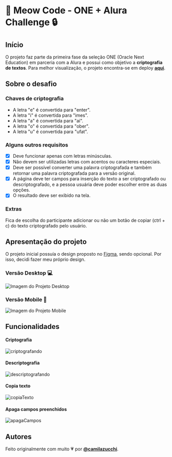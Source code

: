 # 🐾 Meow Code - ONE + Alura Challenge 🔒

## Início
O projeto faz parte da primeira fase da seleção ONE (Oracle Next Education) em parceria com a Alura e possui como objetivo a **criptografia de textos**.
Para melhor visualização, o projeto encontra-se em deploy [**aqui**](https://camilazucchi.github.io/challenge-decodificador/).

## Sobre o desafio
### Chaves de criptografia
- A letra "e" é convertida para "enter".
- A letra "i" é convertida para "imes".
- A letra "a" é convertida para "ai".
- A letra "o" é convertida para "ober".
- A letra "u" é convertida para "ufat".

### Alguns outros requisitos
- [X] Deve funcionar apenas com letras minúsculas.
- [X] Não devem ser utilizadas letras com acentos ou caracteres especiais.
- [X] Deve ser possível converter uma palavra criptografada e também retornar uma palavra criptografada para a versão original.
- [X] A página deve ter campos para inserção do texto a ser criptografado ou descriptografado, e a pessoa usuária deve poder escolher entre as duas opções.
- [X] O resultado deve ser exibido na tela.

### Extras
Fica de escolha do participante adicionar ou não um botão de copiar (ctrl + c) do texto criptografado pelo usuário.

## Apresentação do projeto
O projeto inicial possuía o design proposto no [Figma](https://www.figma.com/file/tvFEYhVfZTjdJ5P24RGV21/Alura-Challenge---Desafio-1---L%C3%B3gica?node-id=16%3A802&t=E48uGFCMEDtMWxxD-0), sendo opcional. Por isso, decidi fazer meu próprio design.
### Versão Desktop 💻
![Imagem do Projeto Desktop](https://uploaddeimagens.com.br/images/004/277/941/original/screencapture-127-0-0-1-5501-index-html-2022-12-29-10_30_02.png?1672320847)
### Versão Mobile 📱
![Imagem do Projeto Mobile](https://uploaddeimagens.com.br/images/004/277/947/original/screencapture-127-0-0-1-5501-index-html-2022-12-29-10_23_01.png?1672321018)

## Funcionalidades
#### Criptografia
![criptografando](https://user-images.githubusercontent.com/79670317/209987595-2203b956-b8ff-4f98-9a5a-38e8e1cdcd87.gif)

#### Descriptografia
![descriptografando](https://user-images.githubusercontent.com/79670317/209987675-ad31a6fb-977e-4e0b-8dcc-b54ab2721cf0.gif)

#### Copia texto
![copiaTexto](https://user-images.githubusercontent.com/79670317/209988079-701e1cb9-6a02-474d-a60f-59154f26d4a5.gif)

#### Apaga campos preenchidos
![apagaCampos](https://user-images.githubusercontent.com/79670317/209988194-fd87c8bc-199c-4d33-b54e-36a50d09166a.gif)

## Autores
Feito originalmente com muito 💗 por [**@camilazucchi**](https://www.github.com/camilazucchi).
